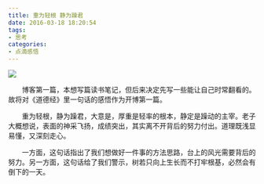 ```yaml
---
title: 重为轻根 静为躁君
date: 2016-03-18 18:20:54
tags: 
- 思考
categories:
- 点滴感悟
---
```

  ![](/images/zhong.jpg)

　　博客第一篇，本想写篇读书笔记，但后来决定先写一些能让自己时常翻看的。故将对《道德经》里一句话的感悟作为开博第一篇。

　　重为轻根，静为躁君，大意是，厚重是轻率的根本，静定是躁动的主宰。老子大概想说，表面的神采飞扬，成绩突出，其实离不开背后的努力付出。道理既浅显易懂，又深刻走心。

　　一方面，这句话指出了我们想做好一件事的方法思路，台上的风光需要背后的努力。另一方面，这句话给了我们警示，树若只向上生长而不打牢根基，必然会有倒下的一天。

